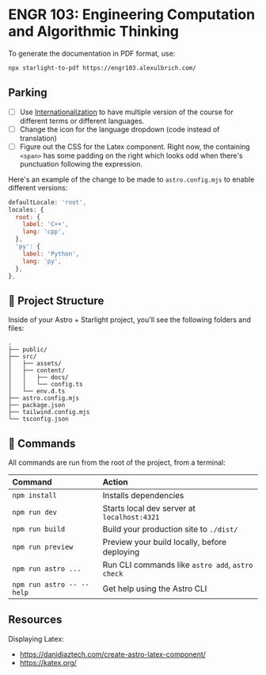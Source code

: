 # ENGR 103: Engineering Computation and Algorithmic Thinking

To generate the documentation in PDF format, use:

```bash
npx starlight-to-pdf https://engr103.alexulbrich.com/
```

## Parking

- [ ] Use [Internationalization](https://starlight.astro.build/guides/i18n/) to have multiple version of the course for different terms or different languages.
- [ ] Change the icon for the language dropdown (code instead of translation)
- [ ] Figure out the CSS for the Latex component. Right now, the containing `<span>` has some padding on the right which looks odd when there's punctuation following the expression.

Here's an example of the change to be made to `astro.config.mjs` to enable different versions:

```js
defaultLocale: 'root',
locales: {
  root: {
    label: 'C++',
    lang: 'cpp', 
  },
  'py': {
    label: 'Python',
    lang: 'py',
  },
},
```

## 🚀 Project Structure

Inside of your Astro + Starlight project, you'll see the following folders and files:

```
.
├── public/
├── src/
│   ├── assets/
│   ├── content/
│   │   ├── docs/
│   │   └── config.ts
│   └── env.d.ts
├── astro.config.mjs
├── package.json
├── tailwind.config.mjs
└── tsconfig.json
```

## 🧞 Commands

All commands are run from the root of the project, from a terminal:

| Command                   | Action                                           |
| :------------------------ | :----------------------------------------------- |
| `npm install`             | Installs dependencies                            |
| `npm run dev`             | Starts local dev server at `localhost:4321`      |
| `npm run build`           | Build your production site to `./dist/`          |
| `npm run preview`         | Preview your build locally, before deploying     |
| `npm run astro ...`       | Run CLI commands like `astro add`, `astro check` |
| `npm run astro -- --help` | Get help using the Astro CLI                     |

## Resources

Displaying Latex:

- https://danidiaztech.com/create-astro-latex-component/
- https://katex.org/